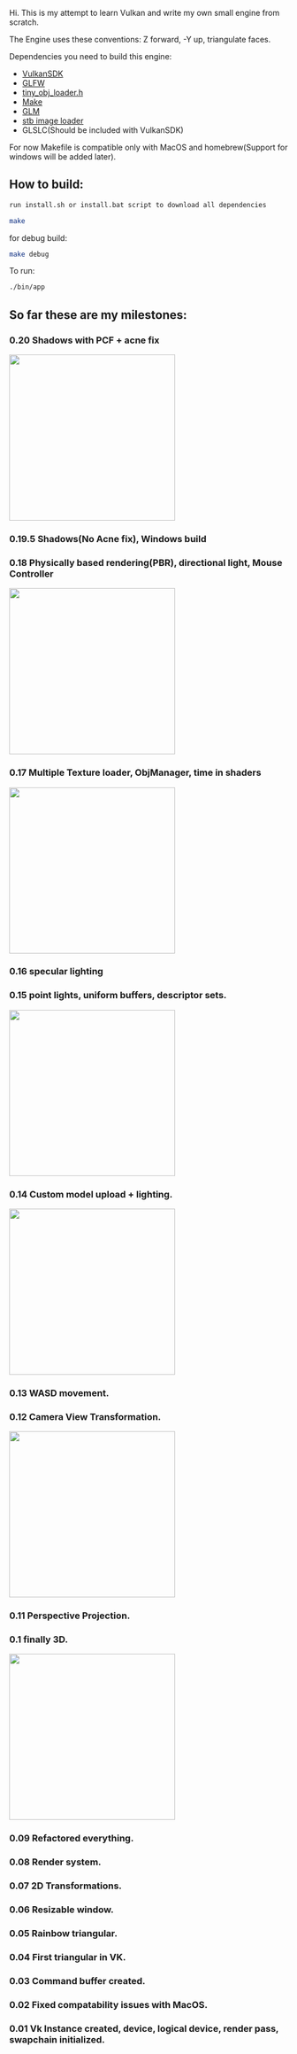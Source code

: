 Hi. This is my attempt to learn Vulkan and write my own small engine from scratch.

The Engine uses these conventions: Z forward, -Y up, triangulate faces.

Dependencies you need to build this engine:
* [VulkanSDK](https://vulkan.lunarg.com/sdk/home)
* [GLFW](https://www.glfw.org/)
* [tiny_obj_loader.h](https://github.com/tinyobjloader/tinyobjloader/blob/release/tiny_obj_loader.h)
* [Make](https://www.gnu.org/software/make/)
* [GLM](https://github.com/g-truc/glm)
* [stb image loader](https://github.com/nothings/stb/blob/master/stb_image.h)
* GLSLC(Should be included with VulkanSDK)

For now Makefile is compatible only with MacOS and homebrew(Support for windows will be added later).
## How to build:
```sh
run install.sh or install.bat script to download all dependencies

make
``` 
for debug build:
```sh
make debug
```
To run:
```sh
./bin/app
```


## So far these are my milestones:
### 0.20 Shadows with PCF + acne fix
<img src="https://i.ibb.co/wNhhx4fN/Screenshot-2025-01-31-at-13-39-15.png" width="300px">

### 0.19.5 Shadows(No Acne fix), Windows build

### 0.18 Physically based rendering(PBR), directional light, Mouse Controller
<img src="https://i.ibb.co/kcXntVg/Screenshot-2025-01-09-at-10-12-59.png" width="300px">

### 0.17 Multiple Texture loader, ObjManager, time in shaders
<img src="https://i.ibb.co/ZMp7GP4/Screenshot-2025-01-07-at-13-11-29.png" width="300px">

### 0.16 specular lighting

### 0.15 point lights, uniform buffers, descriptor sets.
<img src="https://i.ibb.co/G5gLdt8/Screenshot-2024-12-31-at-11-01-59.png" width="300px">

### 0.14 Custom model upload + lighting.
<img src="https://i.ibb.co/mJ4YHTk/Screenshot-2024-12-29-at-09-46-27.png" width="300px">

### 0.13 WASD movement.

### 0.12 Camera View Transformation.
<img src="https://i.ibb.co/ZVBhT9z/Screenshot-2024-12-27-at-10-36-14.png" width="300px">

### 0.11 Perspective Projection.

### 0.1 finally 3D.
<img src="https://i.ibb.co/BySfjdN/Screenshot-2024-12-26-at-22-09-28.png" width="300px">


### 0.09 Refactored everything.
### 0.08 Render system.
### 0.07 2D Transformations.
### 0.06 Resizable window.
### 0.05 Rainbow triangular.
### 0.04 First triangular in VK.
### 0.03 Command buffer created.
### 0.02 Fixed compatability issues with MacOS.
### 0.01 Vk Instance created, device, logical device, render pass, swapchain initialized. 
